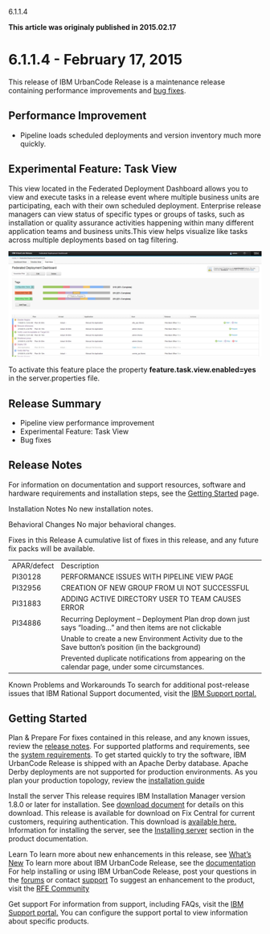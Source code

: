 





6.1.1.4

**This article was originaly published in 2015.02.17**


6.1.1.4 - February 17, 2015
===========================




This release of IBM UrbanCode Release is a maintenance release containing performance improvements and [bug fixes](./release-notes/).

Performance Improvement
-----------------------


* Pipeline loads scheduled deployments and version inventory much more quickly.




Experimental Feature: Task View
-------------------------------


 This view located in the Federated Deployment Dashboard allows you to view and execute tasks in a release event where multiple business units are participating, each with their own scheduled deployment. Enterprise release managers can view status of specific types or groups of tasks, such as installation or quality assurance activities happening within many different application teams and business units.This view helps visualize like tasks across multiple deployments based on tag filtering.  



[![TaskTagView](tasktagview.png)](tasktagview.png)


To activate this feature place the property **feature.task.view.enabled=yes** in the server.properties file.


Release Summary
---------------

  
* Pipeline view performance improvement
* Experimental Feature: Task View
* Bug fixes

Release Notes
-------------

  

 For information on documentation and support resources, software and hardware requirements and installation steps, see the [Getting Started](../getting-started/) page.



Installation Notes
No new installation notes.



Behavioral Changes
No major behavioral changes.






Fixes in this Release
A cumulative list of fixes in this release, and any future fix packs will be available.




|  |  |
| --- | --- |
| APAR/defect | Description |
| PI30128 | PERFORMANCE ISSUES WITH PIPELINE VIEW PAGE |
| PI32956 | CREATION OF NEW GROUP FROM UI NOT SUCCESSFUL |
| PI31883 | ADDING ACTIVE DIRECTORY USER TO TEAM CAUSES ERROR |
| PI34886 | Recurring Deployment – Deployment Plan drop down just says “loading…” and then items are not clickable |
|  | Unable to create a new Environment Activity due to the Save button’s position (in the background) |
|  | Prevented duplicate notifications from appearing on the calendar page, under some circumstances. |




Known Problems and Workarounds
To search for additional post-release issues that IBM Rational Support documented, visit the [IBM Support portal.](https://www-947.ibm.com/support/entry/myportal/support?brandind=Rational)



Getting Started
---------------

  

Plan & Prepare
For fixes contained in this release, and any known issues, review the [release notes](../release-notes/). For supported platforms and requirements, see the [system requirements](http://www-03.ibm.com/software/products/en/ucrel#tab_othertab1). To get started quickly to try the software, IBM UrbanCode Release is shipped with an Apache Derby database. Apache Derby deployments are not supported for production environments. As you plan your production topology, review the [installation guide](http://www-01.ibm.com/support/knowledgecenter/SS4GCC_6.1.1/com.ibm.urelease.doc/topics/install_ov.html)





Install the server
This release requires IBM Installation Manager version 1.8.0 or later for installation. See [download document](http://www-01.ibm.com/support/docview.wss?uid=swg24036814) for details on this download. This release is available for download on Fix Central for current customers, requiring authentication. This download is [available here.](http://www-933.ibm.com/support/fixcentral/swg/downloadFixes?parent=ibm%7ERational&product=ibm/Rational/UrbanCode+Release&release=All&platform=All&function=fixId&fixids=6.1.1.4-UrbanCode-Release&includeRequisites=1&includeSupersedes=0&downloadMethod=http) Information for installing the server, see the [Installing server](http://www-01.ibm.com/support/knowledgecenter/SS4GCC_6.1.1/com.ibm.urelease.doc/topics/install_ov.html) section in the product documentation.



Learn
To learn more about new enhancements in this release, see [What’s New](../) To learn more about IBM UrbanCode Release, see the [documentation](http://www-01.ibm.com/support/knowledgecenter/SS4GCC_6.1.1/com.ibm.urelease.doc/ucr61_welcome.html) For help installing or using IBM UrbanCode Release, post your questions in the [forums](https://developer.ibm.com/answers?community=urbancode) or contact [support](http://www-947.ibm.com/support/entry/portal/support?brandind=Rational) To suggest an enhancement to the product, visit the [RFE Community](http://www.ibm.com/developerworks/rfe/execute?use_case=submitRfe)





Get support
For information from support, including FAQs, visit the [IBM Support portal.](http://www-947.ibm.com/support/entry/portal/support?brandind=Rational) You can configure the support portal to view information about specific products.







